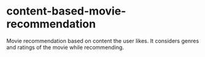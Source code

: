# content-based-movie-recommendation
Movie recommendation based on content the user likes. It considers genres and ratings of the movie while recommending.
